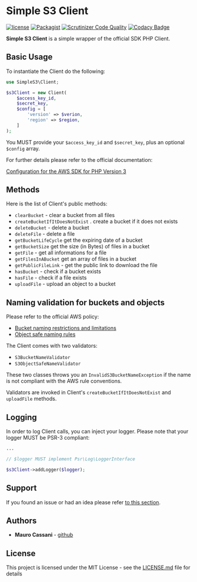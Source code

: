 # Simple S3 Client

[![license](https://img.shields.io/github/license/mauretto78/simple-s3.svg)]()
[![Packagist](https://img.shields.io/packagist/v/mauretto78/simple-s3.svg)]()
[![Scrutinizer Code Quality](https://scrutinizer-ci.com/g/mauretto78/simple-s3/badges/quality-score.png?b=master)](https://scrutinizer-ci.com/g/mauretto78/simple-s3/?branch=master)
[![Codacy Badge](https://api.codacy.com/project/badge/Grade/0cf7b903fee24738a834390361105cf5)](https://www.codacy.com/app/mauretto78_2/simple-s3?utm_source=github.com&amp;utm_medium=referral&amp;utm_content=mauretto78/simple-s3&amp;utm_campaign=Badge_Grade)

**Simple S3 Client** is a simple wrapper of the official SDK PHP Client.

## Basic Usage

To instantiate the Client do the following:

```php
use SimpleS3\Client;

$s3Client = new Client(
    $access_key_id,
    $secret_key,
    $config = [
        'version' => $verion,
        'region' => $region,
    ]
);
```

You MUST provide your ```$access_key_id``` and ```$secret_key```, plus an optional ```$config``` array.

For further details please refer to the official documentation:

[Configuration for the AWS SDK for PHP Version 3](https://docs.aws.amazon.com/en_us/sdk-for-php/v3/developer-guide/guide_configuration.html#credentials)

## Methods

Here is the list of Client's public methods:

*   `clearBucket` - clear a bucket from all files
*   `createBucketIfItDoesNotExist` . create a bucket if it does not exists
*   `deleteBucket` - delete a bucket
*   `deleteFile` - delete a file
*   `getBucketLifeCycle` get the expiring date of a bucket
*   `getBucketSize` get the size (in Bytes) of files in a bucket
*   `getFile` - get all informations for a file
*   `getFilesInABucket` get an array of files in a bucket
*   `getPublicFileLink` - get the public link to download the file
*   `hasBucket` - check if a bucket exists
*   `hasFile` - check if a file exists
*   `uploadFile` - upload an object to a bucket

## Naming validation for buckets and objects

Please refer to the official AWS policy:

*   [Bucket naming restrictions and limitations](https://docs.aws.amazon.com/en_us/AmazonS3/latest/dev/BucketRestrictions.html)
*   [Object safe naming rules](https://docs.aws.amazon.com/en_us/AmazonS3/latest/dev/UsingMetadata.html)

The Client comes with two validators:
 
*    ```S3BucketNameValidator``` 
*    ```S3ObjectSafeNameValidator``` 
 
These two classes throws you an ```InvalidS3BucketNameException``` if the name is not compliant with the AWS rule conventions. 

Validators are invoked in Client's ```createBucketIfItDoesNotExist``` and ```uploadFile``` methods.

## Logging

In order to log Client calls, you can inject your logger. Please note that your logger MUST be PSR-3 compliant:

```php
...

// $logger MUST implement Psr\Log\LoggerInterface

$s3Client->addLogger($logger); 
```

## Support

If you found an issue or had an idea please refer [to this section](https://github.com/mauretto78/simple-s3/issues).

## Authors

* **Mauro Cassani** - [github](https://github.com/mauretto78)

## License

This project is licensed under the MIT License - see the [LICENSE.md](LICENSE.md) file for details
